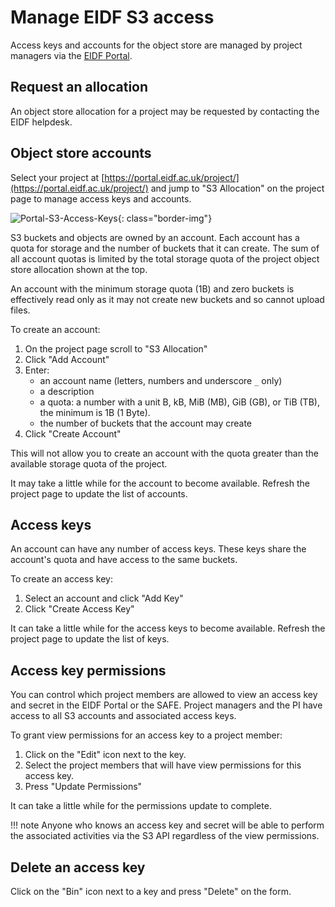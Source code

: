 # Manage EIDF S3 access

Access keys and accounts for the object store are managed by project managers via the [EIDF Portal](https://portal.eidf.ac.uk/).

## Request an allocation

An object store allocation for a project may be requested by contacting the EIDF helpdesk.

## Object store accounts

Select your project at [https://portal.eidf.ac.uk/project/](https://portal.eidf.ac.uk/project/)
and jump to "S3 Allocation" on the project page to manage access keys and accounts.

![Portal-S3-Access-Keys](/eidf-docs/images/access/portal-s3-accounts.png){: class="border-img"}

S3 buckets and objects are owned by an account.
Each account has a quota for storage and the number of buckets that it can create.
The sum of all account quotas is limited by the total storage quota of the project object store allocation shown at the top.

An account with the minimum storage quota (1B) and zero buckets is effectively read only
as it may not create new buckets and so cannot upload files.

To create an account:

1. On the project page scroll to "S3 Allocation"
1. Click "Add Account"
1. Enter:
    * an account name (letters, numbers and underscore `_` only)
    * a description
    * a quota: a number with a unit B, kB, MiB (MB), GiB (GB), or TiB (TB), the minimum is 1B (1 Byte).
    * the number of buckets that the account may create
1. Click "Create Account"

This will not allow you to create an account with the quota greater than the available storage quota of the project.

It may take a little while for the account to become available.
Refresh the project page to update the list of accounts.

## Access keys

An account can have any number of access keys. These keys share the account's quota and have access to the same buckets.

To create an access key:

1. Select an account and click "Add Key"
1. Click "Create Access Key"

It can take a little while for the access keys to become available.
Refresh the project page to update the list of keys.

## Access key permissions

You can control which project members are allowed to view an access key and secret in the EIDF Portal or the SAFE.
Project managers and the PI have access to all S3 accounts and associated access keys.

To grant view permissions for an access key to a project member:

1. Click on the "Edit" icon next to the key.
1. Select the project members that will have view permissions for this access key.
1. Press "Update Permissions"

It can take a little while for the permissions update to complete.

!!! note
    Anyone who knows an access key and secret will be able to perform the associated activities via the S3 API regardless of the view permissions.

## Delete an access key

Click on the "Bin" icon next to a key and press "Delete" on the form.
